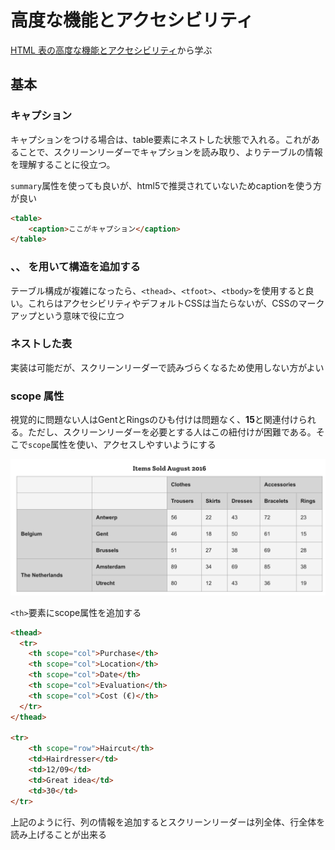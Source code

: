# 高度な機能とアクセシビリティ

[HTML 表の高度な機能とアクセシビリティ](https://developer.mozilla.org/ja/docs/Learn/HTML/Tables/Advanced)から学ぶ

## 基本

### キャプション

キャプションをつける場合は、table要素にネストした状態で入れる。これがあることで、スクリーンリーダーでキャプションを読み取り、よりテーブルの情報を理解することに役立つ。

`summary`属性を使っても良いが、html5で推奨されていないためcaptionを使う方が良い

```html
<table>
    <caption>ここがキャプション</caption>
</table>
```

### <thead>、<tfoot>、<tbody> を用いて構造を追加する

テーブル構成が複雑になったら、`<thead>`、`<tfoot>`、`<tbody>`を使用すると良い。これらはアクセシビリティやデフォルトCSSは当たらないが、CSSのマークアップという意味で役に立つ

### ネストした表

実装は可能だが、スクリーンリーダーで読みづらくなるため使用しない方がよい

### scope 属性

視覚的に問題ない人はGentとRingsのひも付けは問題なく、**15**と関連付けられる。ただし、スクリーンリーダーを必要とする人はこの紐付けが困難である。そこで`scope`属性を使い、アクセスしやすいようにする

![サンプルテーブル](sample-table.png)

`<th>`要素にscope属性を追加する

```html
<thead>
  <tr>
    <th scope="col">Purchase</th>
    <th scope="col">Location</th>
    <th scope="col">Date</th>
    <th scope="col">Evaluation</th>
    <th scope="col">Cost (€)</th>
  </tr>
</thead>

<tr>
    <th scope="row">Haircut</th>
    <td>Hairdresser</td>
    <td>12/09</td>
    <td>Great idea</td>
    <td>30</td>
</tr>
```

上記のように行、列の情報を追加するとスクリーンリーダーは列全体、行全体を読み上げることが出来る
